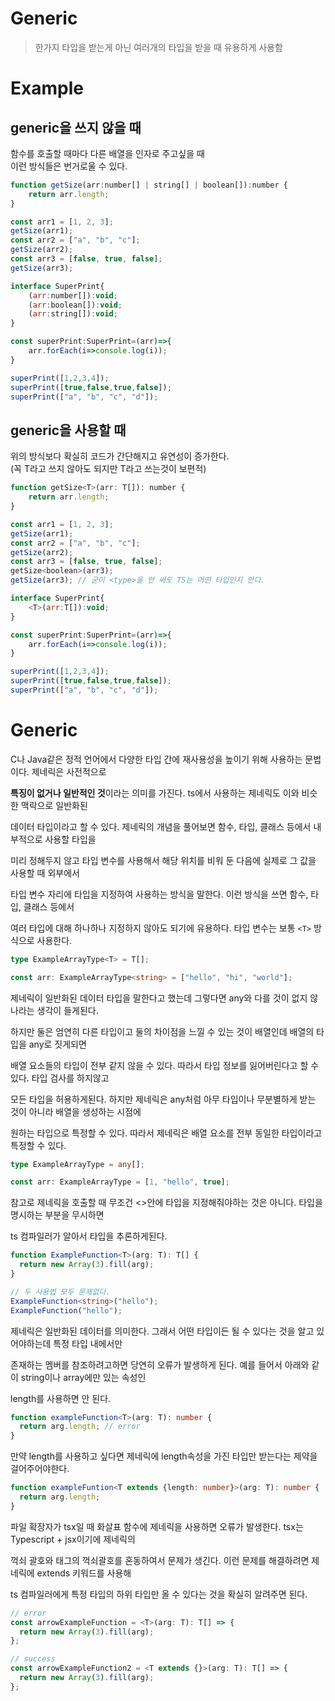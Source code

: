 # Generic
> 한가지 타입을 받는게 아닌 여러개의 타입을 받을 때 유용하게 사용함

# Example
## generic을 쓰지 않을 때
함수를 호출할 때마다 다른 배열을 인자로 주고싶을 때  
이런 방식들은 번거로울 수 있다.
  
```javascript
function getSize(arr:number[] | string[] | boolean[]):number {
    return arr.length;
}

const arr1 = [1, 2, 3];
getSize(arr1);
const arr2 = ["a", "b", "c"];
getSize(arr2);
const arr3 = [false, true, false];
getSize(arr3);
```

```javascript
interface SuperPrint{
    (arr:number[]):void;
    (arr:boolean[]):void;
    (arr:string[]):void;
}

const superPrint:SuperPrint=(arr)=>{
    arr.forEach(i=>console.log(i));
}

superPrint([1,2,3,4]);
superPrint([true,false,true,false]);
superPrint(["a", "b", "c", "d"]);
```

## generic을 사용할 때
위의 방식보다 확실히 코드가 간단해지고 유연성이 증가한다.  
(꼭 T라고 쓰지 않아도 되지만 T라고 쓰는것이 보편적)

```javascript
function getSize<T>(arr: T[]): number {
    return arr.length;
}

const arr1 = [1, 2, 3];
getSize(arr1);
const arr2 = ["a", "b", "c"];
getSize(arr2);
const arr3 = [false, true, false];
getSize<boolean>(arr3);
getSize(arr3); // 굳이 <type>을 안 써도 TS는 어떤 타입인지 안다.
```

```javascript
interface SuperPrint{
    <T>(arr:T[]):void;
}

const superPrint:SuperPrint=(arr)=>{
    arr.forEach(i=>console.log(i));
}

superPrint([1,2,3,4]);
superPrint([true,false,true,false]);
superPrint(["a", "b", "c", "d"]);
```

# Generic
C나 Java같은 정적 언어에서 다양한 타입 간에 재사용성을 높이기 위해 사용하는 문법이다. 제네릭은 사전적으로

**특징이 없거나 일반적인 것**이라는 의미를 가진다. ts에서 사용하는 제네릭도 이와 비슷한 맥락으로 일반화된

데이터 타입이라고 할 수 있다. 제네릭의 개념을 풀어보면 함수, 타입, 클래스 등에서 내부적으로 사용할 타입을

미리 정해두지 않고 타입 변수를 사용해서 해당 위치를 비워 둔 다음에 실제로 그 값을 사용할 때 외부에서

타입 변수 자리에 타입을 지정하여 사용하는 방식을 말한다. 이런 방식을 쓰면 함수, 타입, 클래스 등에서

여러 타입에 대해 하나하나 지정하지 않아도 되기에 유용하다. 타입 변수는 보통 `<T>` 방식으로 사용한다.
```ts
type ExampleArrayType<T> = T[];

const arr: ExampleArrayType<string> = ["hello", "hi", "world"]; 
```
제네릭이 일반화된 데이터 타입을 말한다고 했는데 그렇다면 any와 다를 것이 없지 않나라는 생각이 들게된다.

하지만 둘은 엄연히 다른 타입이고 둘의 차이점을 느낄 수 있는 것이 배열인데 배열의 타입을 any로 짓게되면

배열 요소들의 타입이 전부 같지 않을 수 있다. 따라서 타입 정보를 잃어버린다고 할 수 있다. 타입 검사를 하지않고

모든 타입을 허용하게된다. 하지만 제네릭은 any처럼 아무 타입이나 무분별하게 받는 것이 아니라 배열을 생성하는 시점에

원하는 타입으로 특정할 수 있다. 따라서 제네릭은 배열 요소를 전부 동일한 타입이라고 특정할 수 있다.

```ts
type ExampleArrayType = any[];

const arr: ExampleArrayType = [1, "hello", true];
```
참고로 제네릭을 호출할 때 무조건 <>안에 타입을 지정해줘야하는 것은 아니다. 타입을 명시하는 부분을 무시하면

ts 컴파일러가 알아서 타입을 추론하게된다.
```ts
function ExampleFunction<T>(arg: T): T[] {
  return new Array(3).fill(arg);
}

// 두 사용법 모두 문제없다.
ExampleFunction<string>("hello");
ExampleFunction("hello");
```
제네릭은 일반화된 데이터를 의미한다. 그래서 어떤 타입이든 될 수 있다는 것을 알고 있어야하는데 특정 타입 내에서만

존재하는 멤버를 참조하려고하면 당연히 오류가 발생하게 된다. 예를 들어서 아래와 같이 string이나 array에만 있는 속성인

length를 사용하면 안 된다.
```ts
function exampleFunction<T>(arg: T): number {
  return arg.length; // error
}
```
만약 length를 사용하고 싶다면 제네릭에 length속성을 가진 타입만 받는다는 제약을 걸어주어야한다.
```ts
function exampleFuntion<T extends {length: number}>(arg: T): number {
  return arg.length;
}
```
파일 확장자가 tsx일 때 화살표 함수에 제네릭을 사용하면 오류가 발생한다. tsx는 Typescript + jsx이기에 제네릭의

꺽쇠 괄호와 태그의 꺽쇠괄호를 혼동하여서 문제가 생긴다. 이런 문제를 해결하려면 제네릭에 extends 키워드를 사용해

ts 컴파일러에게 특정 타입의 하위 타입만 올 수 있다는 것을 확실히 알려주면 된다.
```ts
// error
const arrowExampleFunction = <T>(arg: T): T[] => {
  return new Array(3).fill(arg);
};

// success
const arrowExampleFunction2 = <T extends {}>(arg: T): T[] => {
  return new Array(3).fill(arg);
};
```
